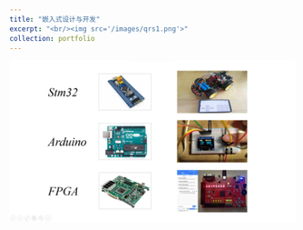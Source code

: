 ```yaml
---
title: "嵌入式设计与开发"
excerpt: "<br/><img src='/images/qrs1.png'>"
collection: portfolio
---
```


![qianrushi](/images/qrs.png)

